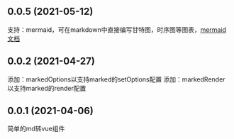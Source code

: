 ## 0.0.5 (2021-05-12)

支持：mermaid，可在markdown中直接编写甘特图，时序图等图表，[mermaid文档](https://mermaid-js.github.io/mermaid/#/)

## 0.0.2 (2021-04-27)

添加：markedOptions以支持marked的setOptions配置
添加：markedRender以支持marked的render配置

## 0.0.1 (2021-04-06)

简单的md转vue组件

